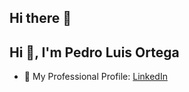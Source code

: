 ## Hi there 👋


## Hi 👋, I'm Pedro Luis Ortega 



- 💼 My Professional Profile: [LinkedIn](https://www.linkedin.com/in/pedro-luis-ortega-aguilar-058569139/)
  <!--
- 🔭 I’m currently working on ...
- 🌱 I’m currently learning ...
- 👯 I’m looking to collaborate on ...
- 🤔 I’m looking for help with ...
- 💬 Ask me about ...
- 📫 How to reach me: ...
- 😄 Pronouns: ...
- ⚡ Fun fact: ...
  ### Test
   -->
<h3>Languages and Tools:</h3>

<p>
  <img src="https://img.shields.io/badge/JAVASCRIPT-F7DF1E?style=for-the-badge&logo=javascript&logoColor=white" />
  <img src="https://img.shields.io/badge/REACT-000000?style=for-the-badge&logo=react&logoColor=61DAFB" />
  <img src="https://img.shields.io/badge/NODE.JS-68A063?style=for-the-badge&logo=node.js&logoColor=white" />
  <img src="https://img.shields.io/badge/POSTGRESQL-336791?style=for-the-badge&logo=postgresql&logoColor=white" />
</p>
